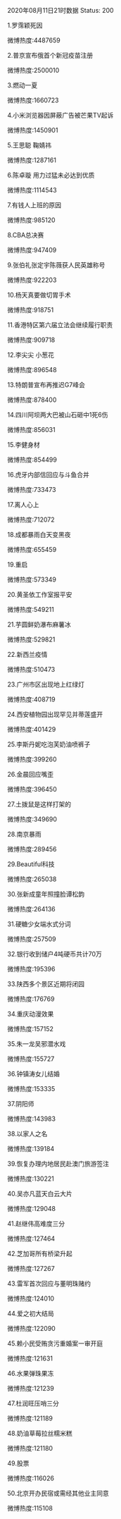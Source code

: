 2020年08月11日21时数据
Status: 200

1.罗霈颖死因

微博热度:4487659

2.普京宣布俄首个新冠疫苗注册

微博热度:2500010

3.燃动一夏

微博热度:1660723

4.小米浏览器因屏蔽广告被芒果TV起诉

微博热度:1450901

5.王思聪 鞠婧祎

微博热度:1287161

6.陈卓璇 用力过猛未必达到优质

微博热度:1114543

7.有钱人上班的原因

微博热度:985120

8.CBA总决赛

微博热度:947409

9.张伯礼张定宇陈薇获人民英雄称号

微博热度:922203

10.杨天真要做切胃手术

微博热度:918751

11.香港特区第六届立法会继续履行职责

微博热度:909718

12.李尖尖 小葱花

微博热度:896548

13.特朗普宣布再推迟G7峰会

微博热度:878400

14.四川阿坝两大巴被山石砸中1死6伤

微博热度:856031

15.李健身材

微博热度:854499

16.虎牙内部信回应与斗鱼合并

微博热度:733473

17.离人心上

微博热度:712072

18.成都暴雨白天变黑夜

微博热度:655459

19.重启

微博热度:573349

20.黄圣依工作室报平安

微博热度:549211

21.芋圆鲜奶瀑布麻薯冰

微博热度:529821

22.新西兰疫情

微博热度:510473

23.广州市区出现地上红绿灯

微博热度:408719

24.西安植物园出现罕见并蒂莲盛开

微博热度:401429

25.李斯丹妮吃泡芙奶油喷裤子

微博热度:399260

26.金晨回应嘴歪

微博热度:396450

27.土拨鼠是这样打架的

微博热度:349690

28.南京暴雨

微博热度:289456

29.Beautiful科技

微博热度:265038

30.张新成童年照撞脸谭松韵

微博热度:264136

31.硬糖少女端水式分词

微博热度:257509

32.银行收到储户4吨硬币共计70万

微博热度:195396

33.陕西多个景区近期将闭园

微博热度:176769

34.重庆动漫效果

微博热度:157152

35.朱一龙吴邪潜水戏

微博热度:155727

36.钟镇涛女儿结婚

微博热度:153335

37.阴阳师

微博热度:143983

38.以家人之名

微博热度:139184

39.恢复办理内地居民赴澳门旅游签注

微博热度:130221

40.吴亦凡蓝天白云大片

微博热度:129048

41.赵继伟高难度三分

微博热度:127464

42.芝加哥所有桥梁升起

微博热度:127267

43.雷军首次回应与董明珠赌约

微博热度:124010

44.爱之初大结局

微博热度:122090

45.赖小民受贿贪污重婚案一审开庭

微博热度:121631

46.水果弹珠果冻

微博热度:121239

47.杜润旺压哨三分

微博热度:121189

48.奶油草莓拉丝糯米糕

微博热度:121180

49.股票

微博热度:116026

50.北京开办民宿或需经其他业主同意

微博热度:115108

